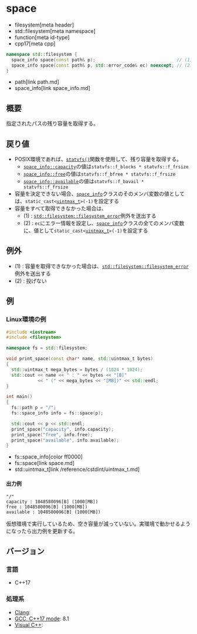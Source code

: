 # space
* filesystem[meta header]
* std::filesystem[meta namespace]
* function[meta id-type]
* cpp17[meta cpp]

```cpp
namespace std::filesystem {
  space_info space(const path& p);                               // (1)
  space_info space(const path& p, std::error_code& ec) noexcept; // (2)
}
```
* path[link path.md]
* space_info[link space_info.md]

## 概要
指定されたパスの残り容量を取得する。


## 戻り値
- POSIX環境であれば、[`statvfs()`](https://linuxjm.osdn.jp/html/LDP_man-pages/man3/statvfs.3.html)関数を使用して、残り容量を取得する。
    - [`space_info::capacity`](space_info.md)の値は`statvfs::f_blocks * statvfs::f_frsize`
    - [`space_info::free`](space_info.md)の値は`statvfs::f_bfree * statvfs::f_frsize`
    - [`space_info::available`](space_info.md)の値は`statvfs::f_bavail * statvfs::f_frsize`
- 容量を決定できない場合、[`space_info`](space_info.md)クラスのそのメンバ変数の値としては、`static_cast<`[`uintmax_t`](/reference/cstdint/uintmax_t.md)`>(-1)`を設定する
- 容量をすべて取得できなかった場合は、
    - (1) : [`std::filesystem::filesystem_error`](filesystem_error.md)例外を送出する
    - (2) : `ec`にエラー情報を設定し、[`space_info`](space_info.md)クラスの全てのメンバ変数に、値として`static_cast<`[`uintmax_t`](/reference/cstdint/uintmax_t.md)`>(-1)`を設定する


## 例外
- (1) : 容量を取得できなかった場合は、[`std::filesystem::filesystem_error`](filesystem_error.md)例外を送出する
- (2) : 投げない


## 例
### Linux環境の例
```cpp example
#include <iostream>
#include <filesystem>

namespace fs = std::filesystem;

void print_space(const char* name, std::uintmax_t bytes)
{
  std::uintmax_t mega_bytes = bytes / (1024 * 1024);
  std::cout << name << " : " << bytes << "[B]"
            << " (" << mega_bytes << "[MB])" << std::endl;
}

int main()
{
  fs::path p = "/";
  fs::space_info info = fs::space(p);

  std::cout << p << std::endl;
  print_space("capacity", info.capacity);
  print_space("free", info.free);
  print_space("available", info.available);
}
```
* fs::space_info[color ff0000]
* fs::space[link space.md]
* std::uintmax_t[link /reference/cstdint/uintmax_t.md]

#### 出力例
```
"/"
capacity : 1048580096[B] (1000[MB])
free : 1048580096[B] (1000[MB])
available : 1048580096[B] (1000[MB])
```

仮想環境で実行しているため、空き容量が減っていない。実環境で動かせるようになったら出力例を更新する。


## バージョン
### 言語
- C++17

### 処理系
- [Clang](/implementation.md#clang):
- [GCC, C++17 mode](/implementation.md#gcc): 8.1
- [Visual C++](/implementation.md#visual_cpp):
